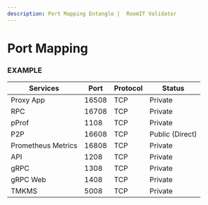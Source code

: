 ```yaml
---
description: Port Mapping Entangle |  RoomIT Validator
---
```


# Port Mapping

### EXAMPLE
| Services           | Port  | Protocol | Status          |
| ------------------ | ----- | -------- | --------------- |
| Proxy App          | 16508 | TCP      | Private         |
| RPC                | 16708 | TCP      | Private         |
| pProf              | 1108  | TCP      | Private         |
| P2P                | 16608 | TCP      | Public (Direct) |
| Prometheus Metrics | 16808 | TCP      | Private         |
| API                | 1208  | TCP      | Private         |
| gRPC               | 1308  | TCP      | Private         |
| gRPC Web           | 1408 | TCP      | Private         |
| TMKMS              | 5008 | TCP      | Private         |
